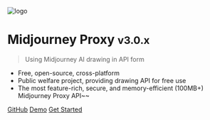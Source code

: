 ![logo](https://raw.githubusercontent.com/trueai-org/midjourney-proxy/main/docs/logo.png)

# Midjourney Proxy <small>v3.0.x</small>

> Using Midjourney AI drawing in API form

- Free, open-source, cross-platform
- Public welfare project, providing drawing API for free use
- The most feature-rich, secure, and memory-efficient (100MB+) Midjourney Proxy API~~

[GitHub](https://github.com/trueai-org/midjourney-proxy)
[Demo](https://ai.trueai.org)
[Get Started](https://dbccccccc.github.io/midjourney-proxy/#/en/?id=midjourney-proxy)